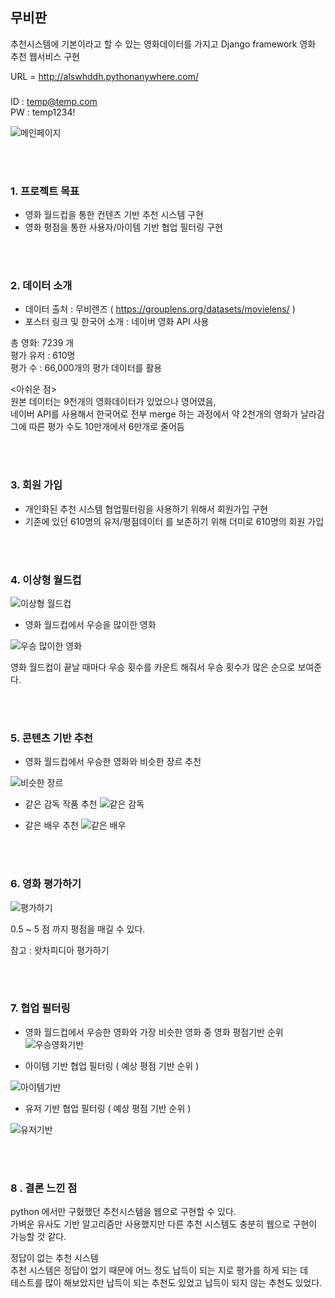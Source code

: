 ## 무비판

추천시스템에 기본이라고 할 수 있는 영화데이터를 가지고 Django framework 영화 추천 웹서비스 구현

URL = http://alswhddh.pythonanywhere.com/

### <DEMO Auth>
ID : temp@temp.com <br>
PW : temp1234! <br>

![메인페이지](https://img1.daumcdn.net/thumb/R1280x0/?scode=mtistory2&fname=https%3A%2F%2Fblog.kakaocdn.net%2Fdn%2FckME4K%2Fbtq0nO6v6dA%2FOxFrqUCiAC125mGTmcEyvk%2Fimg.png)

<br><br>
### 1. 프로젝트 목표
 - 영화 월드컵을 통한 컨텐츠 기반 추천 시스템 구현
 - 영화 평점을 통한 사용자/아이템 기반 협업 필터링 구현

<br><br>
### 2. 데이터 소개
 - 데이터 출처 : 무비렌즈 ( https://grouplens.org/datasets/movielens/ )
 - 포스터 링크 및 한국어 소개 : 네이버 영화 API 사용
 
 총 영화: 7239 개 <br>
 평가 유저 : 610명 <br>
 평가 수 : 66,000개의 평가 데이터를 활용 <br>
 
 <아쉬운 점><br>
 원본 데이터는 9천개의 영화데이터가 있었으나 영어였음,<br>
 네이버 API를 사용해서 한국어로 전부 merge 하는 과정에서 약 2천개의 영화가 날라감<br>
 그에 따른 평가 수도 10만개에서 6만개로 줄어듬 <br>

<br><br>
### 3. 회원 가입
 - 개인화된 추천 시스템 협업필터링을 사용하기 위해서 회원가입 구현
 - 기존에 있던 610명의 유저/평점데이터 를 보존하기 위해 더미로 610명의 회원 가입

<br><br>
### 4. 이상형 월드컵
 ![이상형 월드컵](https://img1.daumcdn.net/thumb/R1280x0/?scode=mtistory2&fname=https%3A%2F%2Fblog.kakaocdn.net%2Fdn%2FUxYhf%2Fbtq0nOrThdD%2FKuegK1xOunv85V7evTP840%2Fimg.png)
 
 - 영화 월드컵에서 우승을 많이한 영화
 
 ![우승 많이한 영화](https://img1.daumcdn.net/thumb/R1280x0/?scode=mtistory2&fname=https%3A%2F%2Fblog.kakaocdn.net%2Fdn%2F9juTS%2Fbtq0ehpfz8T%2FNPNKbdXGl9sPgOganrCd4K%2Fimg.png)

 영화 월드컵이 끝날 때마다 우승 횟수를 카운트 해줘서 우승 횟수가 많은 순으로 보여준다.
 
<br><br>
### 5. 콘텐츠 기반 추천

 - 영화 월드컵에서 우승한 영화와 비슷한 장르 추천
 
  ![비슷한 장르](https://img1.daumcdn.net/thumb/R1280x0/?scode=mtistory2&fname=https%3A%2F%2Fblog.kakaocdn.net%2Fdn%2Fc2eChK%2Fbtq0iXi45QC%2FngZQs1BdBBuf0sYMpKNGF0%2Fimg.png)
 
 - 같은 감독 작품 추천
  ![같은 감독](https://img1.daumcdn.net/thumb/R1280x0/?scode=mtistory2&fname=https%3A%2F%2Fblog.kakaocdn.net%2Fdn%2FsvBao%2Fbtq0g0OgqS4%2FU31ylywWeCxIV4iYtGeYr0%2Fimg.png)
 
 - 같은 배우 추천
  ![같은 배우](https://img1.daumcdn.net/thumb/R1280x0/?scode=mtistory2&fname=https%3A%2F%2Fblog.kakaocdn.net%2Fdn%2FbWumiN%2Fbtq0kEJ8HKz%2FCOcwkklNNVXYay3mVsTODk%2Fimg.png)

<br><br> 
### 6. 영화 평가하기
![평가하기](https://img1.daumcdn.net/thumb/R1280x0/?scode=mtistory2&fname=https%3A%2F%2Fblog.kakaocdn.net%2Fdn%2FwCLXf%2Fbtq0jMVRWjj%2F3hkXDB3kdtL92o18LFZMb1%2Fimg.png)

 0.5 ~ 5 점 까지 평점을 매길 수 있다.
 
 참고 : 왓차피디아 평가하기
 
<br><br>
### 7. 협업 필터링 

 - 영화 월드컵에서 우승한 영화와 가장 비슷한 영화 중 영화 평점기반 순위
  ![우승영화기반](https://img1.daumcdn.net/thumb/R1280x0/?scode=mtistory2&fname=https%3A%2F%2Fblog.kakaocdn.net%2Fdn%2FbneNBo%2Fbtq0fldUSWm%2F8jJntFD5rba3FzfRm4Zi3k%2Fimg.png)
  
 - 아이템 기반 협업 필터링 ( 예상 평점 기반 순위 )
 
  ![아이템기반](https://img1.daumcdn.net/thumb/R1280x0/?scode=mtistory2&fname=https%3A%2F%2Fblog.kakaocdn.net%2Fdn%2Fb5gpav%2Fbtq0g0AyXbp%2FWNsSt6131nvlJ1bWRCAOyk%2Fimg.png)
  
 - 유저 기반 협업 필터링 ( 예상 평점 기반 순위 )
 
 ![유저기반](https://img1.daumcdn.net/thumb/R1280x0/?scode=mtistory2&fname=https%3A%2F%2Fblog.kakaocdn.net%2Fdn%2Fbn7RM9%2Fbtq0fjHawBZ%2FxgDuHSbPrBWbeJipqozrTK%2Fimg.png)
 
<br><br>
### 8 . 결론 느낀 점

python 에서만 구혔했던 추천시스템을 웹으로 구현할 수 있다.<br>
가벼운 유사도 기반 알고리즘만 사용했지만 다른 추천 시스템도 충분히 웹으로 구현이 가능할 것 같다.<br>
 
정답이 없는 추천 시스템 <br>
추천 시스템은 정답이 없기 때문에 어느 정도 납득이 되는 지로 평가를 하게 되는 데 <br>
테스트를 많이 해보았지만 납득이 되는 추천도 있었고 납득이 되지 않는 추천도 있었다.
